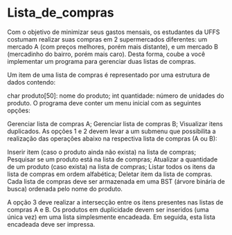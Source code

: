 # Lista_de_compras
Com o objetivo de minimizar seus gastos mensais, os estudantes da UFFS costumam realizar suas compras em 2 supermercados diferentes: um mercado A (com preços melhores, porém mais distante), e um mercado B (mercadinho do bairro, porém mais caro). Desta forma, coube a você implementar um programa para gerenciar duas listas de compras.

Um item de uma lista de compras é representado por uma estrutura de dados contendo:

char produto[50]: nome do produto;
int quantidade: número de unidades do produto.
O programa deve conter um menu inicial com as seguintes opções:

Gerenciar lista de compras A;
Gerenciar lista de compras B;
Visualizar itens duplicados.
As opções 1 e 2 devem levar a um submenu que possibilita a realização das operações abaixo na respectiva lista de compras (A ou B):

Inserir item (caso o produto ainda não exista) na lista de compras;
Pesquisar se um produto está na lista de compras;
Atualizar a quantidade de um produto (caso exista) na lista de compras;
Listar todos os itens da lista de compras em ordem alfabética;
Deletar item da lista de compras.
Cada lista de compras deve ser armazenada em uma BST (árvore binária de busca) ordenada pelo nome do produto.

A opção 3 deve realizar a intersecção entre os itens presentes nas listas de compras A e B. Os produtos em duplicidade devem ser inseridos (uma única vez) em uma lista simplesmente encadeada. Em seguida, esta lista encadeada deve ser impressa.
